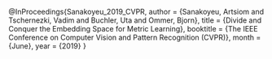 @InProceedings{Sanakoyeu_2019_CVPR,
author = {Sanakoyeu, Artsiom and Tschernezki, Vadim and Buchler, Uta and Ommer, Bjorn},
title = {Divide and Conquer the Embedding Space for Metric Learning},
booktitle = {The IEEE Conference on Computer Vision and Pattern Recognition (CVPR)},
month = {June},
year = {2019}
}

